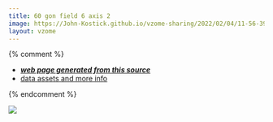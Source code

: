 ```yaml
---
title: 60 gon field 6 axis 2
image: https://John-Kostick.github.io/vzome-sharing/2022/02/04/11-56-39-60-gon field-6-axis-2/60-gon field-6-axis-2.png
layout: vzome
---
```


{% comment %}
 - [***web page generated from this source***][post]
 - [data assets and more info][github]

[post]: <https://John-Kostick.github.io/vzome-sharing/2022/02/04/60-gon field-6-axis-2-11-56-39.html>
[github]: <https://github.com/John-Kostick/vzome-sharing/tree/main/2022/02/04/11-56-39-60-gon field-6-axis-2/>
{% endcomment %}

<vzome-viewer style="width: 100%; height: 65vh;"
       src="https://John-Kostick.github.io/vzome-sharing/2022/02/04/11-56-39-60-gon field-6-axis-2/60-gon field-6-axis-2.vZome" >
  <img src="https://John-Kostick.github.io/vzome-sharing/2022/02/04/11-56-39-60-gon field-6-axis-2/60-gon field-6-axis-2.png" />
</vzome-viewer>